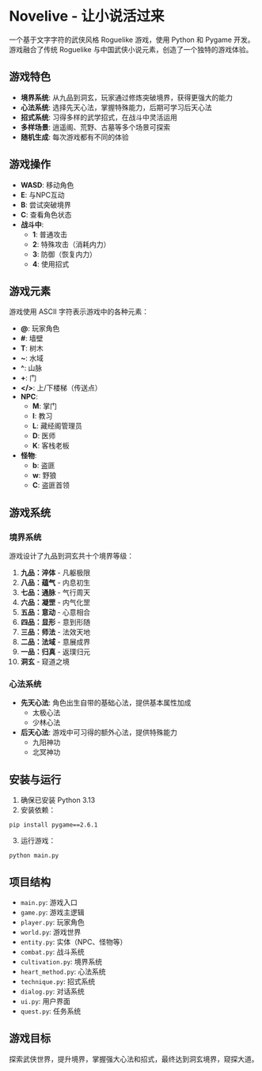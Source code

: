 # Novelive - 让小说活过来

一个基于文字字符的武侠风格 Roguelike 游戏，使用 Python 和 Pygame 开发。游戏融合了传统 Roguelike 与中国武侠小说元素，创造了一个独特的游戏体验。

## 游戏特色

- **境界系统**: 从九品到洞玄，玩家通过修炼突破境界，获得更强大的能力
- **心法系统**: 选择先天心法，掌握特殊能力，后期可学习后天心法
- **招式系统**: 习得多样的武学招式，在战斗中灵活运用
- **多样场景**: 逍遥阁、荒野、古墓等多个场景可探索
- **随机生成**: 每次游戏都有不同的体验

## 游戏操作

- **WASD**: 移动角色
- **E**: 与NPC互动
- **B**: 尝试突破境界
- **C**: 查看角色状态
- **战斗中**:
  - **1**: 普通攻击
  - **2**: 特殊攻击（消耗内力）
  - **3**: 防御（恢复内力）
  - **4**: 使用招式

## 游戏元素

游戏使用 ASCII 字符表示游戏中的各种元素：

- **@**: 玩家角色
- **#**: 墙壁
- **T**: 树木
- **~**: 水域
- **^**: 山脉
- **+**: 门
- **</>**: 上/下楼梯（传送点）
- **NPC**:
  - **M**: 掌门
  - **I**: 教习
  - **L**: 藏经阁管理员
  - **D**: 医师
  - **K**: 客栈老板
- **怪物**:
  - **b**: 盗匪
  - **w**: 野狼
  - **C**: 盗匪首领

## 游戏系统

### 境界系统

游戏设计了九品到洞玄共十个境界等级：

1. **九品：淬体** - 凡躯极限
2. **八品：蕴气** - 内息初生
3. **七品：通脉** - 气行周天
4. **六品：凝罡** - 内气化罡
5. **五品：意动** - 心意相合
6. **四品：显形** - 意到形随
7. **三品：师法** - 法效天地
8. **二品：法域** - 意展成界
9. **一品：归真** - 返璞归元
10. **洞玄** - 窥道之境

### 心法系统

- **先天心法**: 角色出生自带的基础心法，提供基本属性加成
  - 太极心法
  - 少林心法
- **后天心法**: 游戏中可习得的额外心法，提供特殊能力
  - 九阳神功
  - 北冥神功

## 安装与运行

1. 确保已安装 Python 3.13
2. 安装依赖：
```
pip install pygame==2.6.1
```
3. 运行游戏：
```
python main.py
```

## 项目结构

- `main.py`: 游戏入口
- `game.py`: 游戏主逻辑
- `player.py`: 玩家角色
- `world.py`: 游戏世界
- `entity.py`: 实体（NPC、怪物等）
- `combat.py`: 战斗系统
- `cultivation.py`: 境界系统
- `heart_method.py`: 心法系统
- `technique.py`: 招式系统
- `dialog.py`: 对话系统
- `ui.py`: 用户界面
- `quest.py`: 任务系统

## 游戏目标

探索武侠世界，提升境界，掌握强大心法和招式，最终达到洞玄境界，窥探大道。

